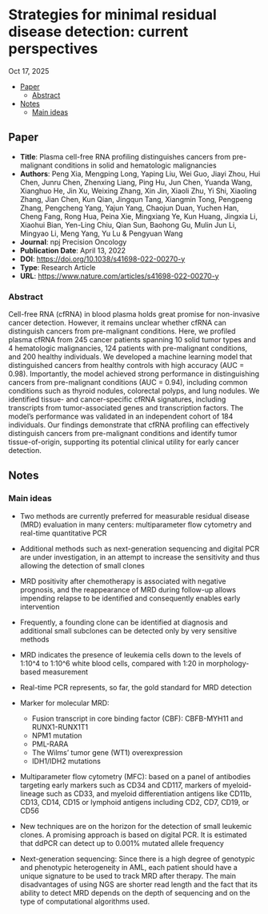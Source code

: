 Strategies for minimal residual disease detection: current perspectives
================
Oct 17, 2025

  - [Paper](#paper)
      - [Abstract](#abstract)
  - [Notes](#notes)
      - [Main ideas](#main-ideas)

## Paper

  - **Title**: Plasma cell-free RNA profiling distinguishes cancers from
    pre-malignant conditions in solid and hematologic malignancies
  - **Authors**: Peng Xia, Mengping Long, Yaping Liu, Wei Guo, Jiayi
    Zhou, Hui Chen, Junru Chen, Zhenxing Liang, Ping Hu, Jun Chen,
    Yuanda Wang, Xianghuo He, Jin Xu, Weixing Zhang, Xin Jin, Xiaoli
    Zhu, Yi Shi, Xiaoling Zhang, Jian Chen, Kun Qian, Jingqun Tang,
    Xiangmin Tong, Pengpeng Zhang, Pengcheng Yang, Yajun Yang, Chaojun
    Duan, Yuchen Han, Cheng Fang, Rong Hua, Peina Xie, Mingxiang Ye, Kun
    Huang, Jingxia Li, Xiaohui Bian, Yen-Ling Chiu, Qian Sun, Baohong
    Gu, Mulin Jun Li, Mingyao Li, Meng Yang, Yu Lu & Pengyuan Wang
  - **Journal**: npj Precision Oncology
  - **Publication Date**: April 13, 2022
  - **DOI**: <https://doi.org/10.1038/s41698-022-00270-y>
  - **Type**: Research Article
  - **URL**: <https://www.nature.com/articles/s41698-022-00270-y>

### Abstract

Cell-free RNA (cfRNA) in blood plasma holds great promise for
non-invasive cancer detection. However, it remains unclear whether cfRNA
can distinguish cancers from pre-malignant conditions. Here, we profiled
plasma cfRNA from 245 cancer patients spanning 10 solid tumor types and
4 hematologic malignancies, 124 patients with pre-malignant conditions,
and 200 healthy individuals. We developed a machine learning model that
distinguished cancers from healthy controls with high accuracy (AUC =
0.98). Importantly, the model achieved strong performance in
distinguishing cancers from pre-malignant conditions (AUC = 0.94),
including common conditions such as thyroid nodules, colorectal polyps,
and lung nodules. We identified tissue- and cancer-specific cfRNA
signatures, including transcripts from tumor-associated genes and
transcription factors. The model’s performance was validated in an
independent cohort of 184 individuals. Our findings demonstrate that
cfRNA profiling can effectively distinguish cancers from pre-malignant
conditions and identify tumor tissue-of-origin, supporting its potential
clinical utility for early cancer detection.

## Notes

### Main ideas

  - Two methods are currently preferred for measurable residual disease
    (MRD) evaluation in many centers: multiparameter flow cytometry and
    real-time quantitative PCR

  - Additional methods such as next-generation sequencing and digital
    PCR are under investigation, in an attempt to increase the
    sensitivity and thus allowing the detection of small clones

  - MRD positivity after chemotherapy is associated with negative
    prognosis, and the reappearance of MRD during follow-up allows
    impending relapse to be identified and consequently enables early
    intervention

  - Frequently, a founding clone can be identified at diagnosis and
    additional small subclones can be detected only by very sensitive
    methods

  - MRD indicates the presence of leukemia cells down to the levels of
    1:10^4 to 1:10^6 white blood cells, compared with 1:20 in
    morphology-based measurement

  - Real-time PCR represents, so far, the gold standard for MRD
    detection

  - Marker for molecular MRD:
    
      - Fusion transcript in core binding factor (CBF): CBFB-MYH11 and
        RUNX1-RUNX1T1
      - NPM1 mutation
      - PML-RARA
      - The Wilms’ tumor gene (WT1) overexpression
      - IDH1/IDH2 mutations

  - Multiparameter flow cytometry (MFC): based on a panel of antibodies
    targeting early markers such as CD34 and CD117, markers of
    myeloid-lineage such as CD33, and myeloid differentiation antigens
    like CD11b, CD13, CD14, CD15 or lymphoid antigens including CD2,
    CD7, CD19, or CD56

  - New techniques are on the horizon for the detection of small
    leukemic clones. A promising approach is based on digital PCR. It is
    estimated that ddPCR can detect up to 0.001% mutated allele
    frequency

  - Next-generation sequencing: Since there is a high degree of
    genotypic and phenotypic heterogeneity in AML, each patient should
    have a unique signature to be used to track MRD after therapy. The
    main disadvantages of using NGS are shorter read length and the fact
    that its ability to detect MRD depends on the depth of sequencing
    and on the type of computational algorithms used.
